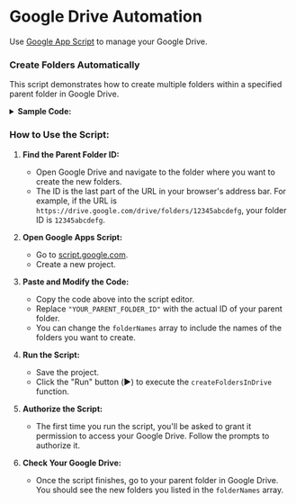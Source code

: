 # Google Drive Automation

Use [Google App Script](https://script.google.com/) to manage your Google Drive.

### Create Folders Automatically

This script demonstrates how to create multiple folders within a specified parent folder in Google Drive.

<details style="margin-bottom: 20px;">
  <summary><span style="font-weight: bold;">Sample Code:</span></summary>

```js
function createFoldersInDrive() {
  const parentFolderId = "YOUR_PARENT_FOLDER_ID"; // Replace with your parent folder's ID
  const folderNames = ["Project Alpha", "Project Beta", "Project Gamma"];
  
  try {
    const parentFolder = DriveApp.getFolderById(parentFolderId);
    
    folderNames.forEach(folderName => {
      parentFolder.createFolder(folderName);
      Logger.log(`Folder "${folderName}" created successfully.`);
    });
    
  } catch (e) {
    Logger.log(`Error: ${e.toString()}`);
  }
}
```
</details>

### How to Use the Script:

1.  **Find the Parent Folder ID:**
    *   Open Google Drive and navigate to the folder where you want to create the new folders.
    *   The ID is the last part of the URL in your browser's address bar. For example, if the URL is `https://drive.google.com/drive/folders/12345abcdefg`, your folder ID is `12345abcdefg`.

2.  **Open Google Apps Script:**
    *   Go to [script.google.com](https://script.google.com).
    *   Create a new project.

3.  **Paste and Modify the Code:**
    *   Copy the code above into the script editor.
    *   Replace `"YOUR_PARENT_FOLDER_ID"` with the actual ID of your parent folder.
    *   You can change the `folderNames` array to include the names of the folders you want to create.

4.  **Run the Script:**
    *   Save the project.
    *   Click the "Run" button (▶️) to execute the `createFoldersInDrive` function.

5.  **Authorize the Script:**
    *   The first time you run the script, you'll be asked to grant it permission to access your Google Drive. Follow the prompts to authorize it.

6.  **Check Your Google Drive:**
    *   Once the script finishes, go to your parent folder in Google Drive. You should see the new folders you listed in the `folderNames` array.
